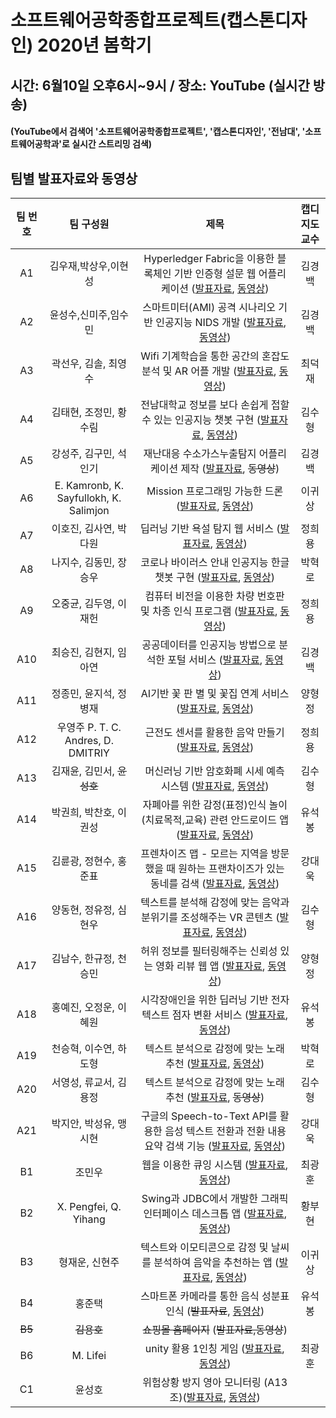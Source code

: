 # 소프트웨어공학종합프로젝트(캡스톤디자인) 2020년 봄학기 

## 시간: 6월10일 오후6시~9시 / 장소: YouTube (실시간 방송)
#### (YouTube에서 검색어 '소프트웨어공학종합프로젝트', '캡스톤디자인', '전남대', '소프트웨어공학과'로 실시간 스트리밍 검색)

## 팀별 발표자료와 동영상

|팀 번호|  팀 구성원| 제목 | 캡디 지도교수|
|:---:|:------:|:---------:|:---:|
| A1 | 김우재,박상우,이현성 |Hyperledger Fabric을 이용한 블록체인 기반 인증형 설문 웹 어플리케이션 ([발표자료](https://github.com/kwanghoon/CapstoneDesign/blob/master/data/A01_김우재.pdf), [동영상](https://youtu.be/0V_I0TBPGUo)) |김경백|
| A2 | 윤성수,신미주,임수민 |스마트미터(AMI) 공격 시나리오 기반 인공지능 NIDS 개발 ([발표자료](https://github.com/kwanghoon/CapstoneDesign/blob/master/data/A02_임수민.pdf), [동영상](https://youtu.be/azVSgC-H2s0)) |김경백|
| A3 | 곽선우, 김솔, 최영수   |Wifi 기계학습을 통한 공간의 혼잡도 분석 및 AR 어플 개발 ([발표자료](https://github.com/kwanghoon/CapstoneDesign/blob/master/data/A03_곽선우.pdf), [동영상](https://youtu.be/718cjjp0oHc)) |최덕재|
| A4 | 김태현, 조정민, 황수림 |전남대학교 정보를 보다 손쉽게 접할 수 있는 인공지능 챗봇 구현 ([발표자료](https://github.com/kwanghoon/CapstoneDesign/blob/master/data/A04_황수림.pdf), [동영상](https://youtu.be/I-fhApQiVNg)) |김수형|
| A5 | 강성주, 김구민, 석인기 |재난대응 수소가스누출탐지 어플리케이션 제작 ([발표자료](https://github.com/kwanghoon/CapstoneDesign/blob/master/data/A05_강성주.pdf), ~~동영상~~) |김경백|
| A6 | E. Kamronb, K. Sayfullokh, K. Salimjon|Mission 프로그래밍 가능한 드론 ([발표자료](https://github.com/kwanghoon/CapstoneDesign/blob/master/data/A06_erkinov_kamronb.pdf), [동영상](https://youtu.be/8uRXW-3CG7E)) |이귀상|
| A7 | 이호진, 김사연, 박다원 |딥러닝 기반 욕설 탐지 웹 서비스 ([발표자료](https://github.com/kwanghoon/CapstoneDesign/blob/master/data/A07_이호진.pdf),  [동영상](https://youtu.be/UDmadn7gi4w)) |정희용|
| A8 | 나지수, 김동민, 장승우|코로나 바이러스 안내 인공지능 한글챗봇 구현 ([발표자료](https://github.com/kwanghoon/CapstoneDesign/blob/master/data/A08_나지수.pdf), [동영상](https://youtu.be/eECXXcj4KFE)) | 박혁로|
| A9 | 오중균, 김두영, 이재헌 |컴퓨터 비전을 이용한 차량 번호판 및 차종 인식 프로그램 ([발표자료](https://github.com/kwanghoon/CapstoneDesign/blob/master/data/A09_오중균.pdf), [동영상](https://youtu.be/H3-SVf0Ps4c)) |정희용|
| A10| 최승진, 김현지, 임아연 |공공데이터를 인공지능 방법으로 분석한 포털 서비스 ([발표자료](https://github.com/kwanghoon/CapstoneDesign/blob/master/data/A10_최승진.pdf), [동영상](https://youtu.be/-DGR-LD8XEQ)) |김경백|
| A11| 정종민, 윤지석, 정병재|AI기반 꽃 판 별 및 꽃집 연계 서비스 ([발표자료](https://github.com/kwanghoon/CapstoneDesign/blob/master/data/A11_정종민.pdf), [동영상](https://youtu.be/q5A5jjLWIvg)) |양형정|
| A12| 우영주 P. T. C. Andres, D. DMITRIY|근전도 센서를 활용한 음악 만들기 ([발표자료](https://github.com/kwanghoon/CapstoneDesign/blob/master/data/A12_우영주.pdf), [동영상](https://youtu.be/T9ILxEDesiw)) | 정희용|
| A13| 김재윤, 김민서, ~~윤성호~~|머신러닝 기반 암호화폐 시세 예측 시스템 ([발표자료](https://github.com/kwanghoon/CapstoneDesign/blob/master/data/A13_김재윤.pdf), [동영상](https://youtu.be/J7g09wuwTcw)) |김수형|
| A14| 박권희, 박찬호, 이권성|자폐아를 위한 감정(표정)인식 놀이(치료목적,교육) 관련 안드로이드 앱 ([발표자료](https://github.com/kwanghoon/CapstoneDesign/blob/master/data/A14_박권희.pdf), [동영상](https://youtu.be/pttJUEeFJ8U)) |유석봉|
| A15| 김륜광, 정현수, 홍준표|프렌차이즈 맵 - 모르는 지역을 방문했을 때 원하는 프랜차이즈가 있는 동네를 검색 ([발표자료](https://github.com/kwanghoon/CapstoneDesign/blob/master/data/A15_김륜광.pdf), [동영상](https://youtu.be/xfKSqrLXbCs)) |강대욱|
| A16| 양동현, 정유정, 심현우|텍스트를 분석해 감정에 맞는 음악과 분위기를 조성해주는 VR 콘텐츠 ([발표자료](https://github.com/kwanghoon/CapstoneDesign/blob/master/data/A16_양동현.pdf), [동영상](https://youtu.be/WB5q1fetcyg)) |김수형|
| A17| 김남수, 한규정, 천승민|허위 정보를 필터링해주는 신뢰성 있는 영화 리뷰 웹 앱 ([발표자료](https://github.com/kwanghoon/CapstoneDesign/blob/master/data/A17_김남수.pdf), [동영상](https://youtu.be/B0ZBw9PDznk)) |양형정|
| A18| 홍예진, 오정운, 이혜원|시각장애인을 위한 딥러닝 기반 전자 텍스트 점자 변환 서비스 ([발표자료](https://github.com/kwanghoon/CapstoneDesign/blob/master/data/A18_홍예진.pdf), [동영상](https://youtu.be/5qHvTHobMVo)) |유석봉|
| A19| 천승혁, 이수연, 하도형|텍스트 분석으로 감정에 맞는 노래 추천 ([발표자료](https://github.com/kwanghoon/CapstoneDesign/blob/master/data/A19_천승혁.pdf), [동영상](https://youtu.be/oH8xiSKJswg)) |박혁로|
| A20| 서영성, 류교서, 김용정|텍스트 분석으로 감정에 맞는 노래 추천 ([발표자료](https://github.com/kwanghoon/CapstoneDesign/blob/master/data/A20_류교서.pdf), ~~동영상~~) |김수형|
| A21| 박지안, 박성유, 맹시현|구글의 Speech-to-Text API를 활용한 음성 텍스트 전환과 전환 내용 요약 검색 기능 ([발표자료](https://github.com/kwanghoon/CapstoneDesign/blob/master/data/A21_맹시현.pdf), [동영상](https://youtu.be/10v9paSYxs8)) |강대욱|
| B1| 조민우|웹을 이용한 큐잉 시스템 ([발표자료](https://github.com/kwanghoon/CapstoneDesign/blob/master/data/B01_조민우.pdf), [동영상](https://youtu.be/78RByvnVMOo)) | 최광훈|
| B2| X. Pengfei, Q. Yihang|Swing과 JDBC에서 개발한 그래픽 인터페이스 데스크톱 앱 ([발표자료](https://github.com/kwanghoon/CapstoneDesign/blob/master/data/B02_xu_pengfei.pdf), [동영상](https://youtu.be/1nOg_4C56EU)) |황부현|
| B3| 형재운, 신현주|텍스트와 이모티콘으로 감정 및 날씨를 분석하여 음악을 추천하는 앱 ([발표자료](https://github.com/kwanghoon/CapstoneDesign/blob/master/data/B03_형재운.pdf), [동영상](https://youtu.be/v1aGRZp4c6M)) |이귀상|
| B4| 홍준택|스마트폰 카메라를 통한 음식 성분표 인식 (~~발표자료~~, [동영상](https://youtu.be/Ca8AKP_e1WI)) | 유석봉|
| ~~B5~~| ~~김용호~~|~~쇼핑몰 홈페이지~~ (~~발표자료,동영상~~) ||
| B6| M. Lifei|unity 활용 1인칭 게임 ([발표자료](https://github.com/kwanghoon/CapstoneDesign/blob/master/data/B06_ma_lifei.pdf), [동영상](https://youtu.be/SZ-tj8pioko)) |최광훈|
| C1| 윤성호| 위험상황 방지 영아 모니터링 (A13조)([발표자료](https://github.com/kwanghoon/CapstoneDesign/blob/master/data/C01_윤성호.pdf), [동영상](https://youtu.be/MAzgoSw1LBk)) | |



